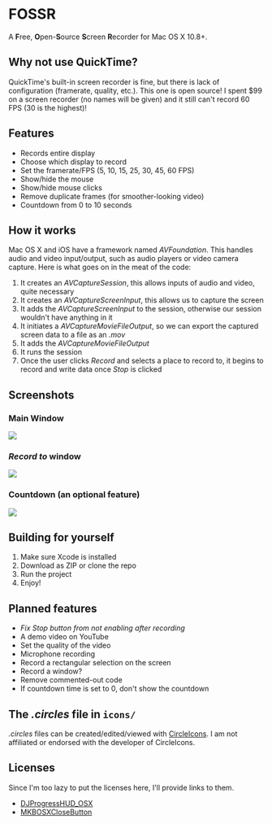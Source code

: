 # FOSSR
A **F**ree, **O**pen-**S**ource **S**creen **R**ecorder for Mac OS X 10.8+.

## Why not use QuickTime?
QuickTime's built-in screen recorder is fine, but there is lack of configuration (framerate, quality, etc.). This one is open source! I spent $99 on a screen recorder (no names will be given) and it still can't record 60 FPS  (30 is the highest)!

## Features
- Records entire display
- Choose which display to record
- Set the framerate/FPS (5, 10, 15, 25, 30, 45, 60 FPS)
- Show/hide the mouse
- Show/hide mouse clicks
- Remove duplicate frames (for smoother-looking video)
- Countdown from 0 to 10 seconds

## How it works
Mac OS X and iOS have a framework named *AVFoundation*. This handles audio and video input/output, such as audio players or video camera capture. Here is what goes on in the meat of the code:

1. It creates an *AVCaptureSession*, this allows inputs of audio and video, quite necessary
2. It creates an *AVCaptureScreenInput*, this allows us to capture the screen
3. It adds the *AVCaptureScreenInput* to the session, otherwise our session wouldn't have anything in it
4. It initiates a *AVCaptureMovieFileOutput*, so we can export the captured screen data to a file as an *.mov*
5. It adds the *AVCaptureMovieFileOutput*
6. It runs the session
7. Once the user clicks *Record* and selects a place to record to, it begins to record and write data once *Stop* is clicked

## Screenshots
### Main Window
![](http://i.imgur.com/LBDDzjl.png)
### *Record to* window
![](http://i.imgur.com/RZxy5Cu.png)
### Countdown (an optional feature)
![](http://i.imgur.com/vF8NTbn.png)

## Building for yourself
1. Make sure Xcode is installed
2. Download as ZIP or clone the repo
3. Run the project
4. Enjoy!

## Planned features
- *Fix Stop button from not enabling after recording*
- A demo video on YouTube
- Set the quality of the video
- Microphone recording
- Record a rectangular selection on the screen
- Record a window?
- Remove commented-out code
- If countdown time is set to 0, don't show the countdown

## The *.circles* file in `icons/`
*.circles* files can be created/edited/viewed with [CircleIcons](http://www.bayhoff.com/circleicons/index.html). I am not affiliated or endorsed with the developer of CircleIcons.

## Licenses
Since I'm too lazy to put the licenses here, I'll provide links to them.
- [DJProgressHUD_OSX](https://github.com/danielmj/DJProgressHUD_OSX/blob/master/LICENSE.txt)
- [MKBOSXCloseButton](https://github.com/Megatron1000/MKBOSXCloseButton/blob/master/LICENSE)
